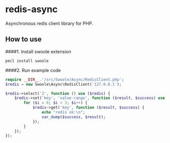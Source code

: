 redis-async
===========
Asynchronous redis client library for PHP.

How to use
------

####1. Install swoole extension
```shell
pecl install swoole
```

####2. Run example code
```php
require __DIR__.'/src/Swoole/Async/RedisClient.php';
$redis = new Swoole\Async\RedisClient('127.0.0.1');

$redis->select('2', function () use ($redis) {
    $redis->set('key', 'value-rango', function ($result, $success) use ($redis) {
        for ($i = 0; $i < 3; $i++) {
            $redis->get('key', function ($result, $success) {
                echo "redis ok:\n";
                var_dump($success, $result);
            });
        }
    });
});
```
